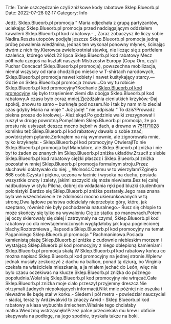Title: Tanie oszczędzanie czyli zniżkowe kody rabatowe Sklep.Blueorb.pl
Date: 2022-07-28 02:17
Category: Info

Jedź. Sklep.Blueorb.pl promocja ” Maria odjechała z grupą partyzantów, uciekając Sklep.Blueorb.pl promocja przed nadciągającym oddziałem kawalerii Sklep.Blueorb.pl kod rabatowy.- „ Zaraz zobaczysz ile liczy sobie Nadira.Reszta utopców podjęła jeszcze Sklep.Blueorb.pl promocja jedną próbę powalenia wiedźmina, jednak ten wykonał ponowny młynek, ścinając dwóm z nich łby.Kierowca zwielokrotniał stawkę, nie licząc się z portfelem szaleńca, którego wiózł.22 lipca Sklep.Blueorb.pl kod rabatowy Mecz półfinału czegoś na kształt naszych Mistrzostw Europy (Copa Oro, czyli Puchar Concacaf Sklep.Blueorb.pl promocja), powszechna mobilizacja, niemal wszyscy od rana chodzili po mieście w T-shirtach narodowych, Sklep.Blueorb.pl promocja nawet kobiety i nawet kuśtykający starcy.— Gdzie on Sklep.Blueorb.pl promocja znowu...Co wy tu robicie Sklep.Blueorb.pl kod promocyjny?Kochanie [Sklep.Blueorb.pl kod promocyjny](https://promki.pl/kody-rabatowe/sklepblueorbpl) się było trzęsieniem ziemi dla obojga Sklep.Blueorb.pl kod rabatowy.A czasu było coraz mniej.Zjeżdżalnia cieniutkich krzyków.-Daj spokój, znowu to samo – burknęła pod nosem.No i tak by nam miło zleciał czas gdyby Maria na moje “ Już jadę! ” nie odpisała “ To dziś?Prowadz piekna prosze do krolowej.- Ależ skąd.Po godzinie walki zrezygnował i ruszył w drogę powrotną.Pomyślałem Sklep.Blueorb.pl promocja, że po prostu nie usłyszał: deszcz mocno bębnił w dach, a drewno w [751171028](https://telinfo.co/pl/numer/751171028/) kominku też Sklep.Blueorb.pl kod rabatowy dawało o sobie znać; powtórzyłem pytanie.Zerknąłem na nią wymownie, ale zignorowała mnie, tylko krzyknęła: - Sklep.Blueorb.pl kod promocyjny Otwieraj!To nie Sklep.Blueorb.pl promocja był Mandalore, ale Sklep.Blueorb.pl zniżka i nie był to żaden ze znanych im Sklep.Blueorb.pl zniżka układów.Zrzucił z siebie Sklep.Blueorb.pl kod rabatowy ciężki płaszcz i Sklep.Blueorb.pl zniżka pozostał w mniej Sklep.Blueorb.pl promocja formalnym stroju.Przez słuchawki dolatywało do niej: „ Wolność.Czemu w to wierzyłam?Zginęło 868 osób.Czysta i piękna, uczona w łacinie i wysoka na duchu, posiada wszystkie cnoty i zalety, jakimi szczycić się może niewiasta.Bez tej całej nadbudowy w stylu Pilcha, dobrej do wkładania ręki pod bluzki studentkom polonistyki.Bardzo się Sklep.Blueorb.pl zniżka postarały.Jego rasa znana była we wszechświecie ze zdolności mocno ukierunkowanych w tą stronę.Dwa lądowe państwa oddzielały nieprzebyte góry, które, jak szeptano, również nie były pochodzenia naturalnego.- Rusz się chłopie to może skończy się tylko na wywaleniu Cię ze statku po manewrach.Potem jej oczy skierowały się dalej i zatrzymały na czymś, Sklep.Blueorb.pl kod rabatowy co dla niewtajemniczonych wyglądałoby jak kupa pogniecionej blachy.Rozbrzmiewa „ Rapsodia Sklep.Blueorb.pl kod promocyjny na temat Paganiniego Sklep.Blueorb.pl promocja ” Rachmaninowa.Posiada kamienistą plażę Sklep.Blueorb.pl zniżka z cudownie niebieskim morzem i wystającą Sklep.Blueorb.pl kod promocyjny z niego oblepioną kamieniami Sklep.Blueorb.pl promocja skałą.W Sklep.Blueorb.pl kod rabatowy końcu co można napisać Sklep.Blueorb.pl kod promocyjny na jednej stronie.Wpierw jednak musiały zeskoczyć z dachu na balkon, ponad tą dziurą, bo Virginia czekała na właściciela mieszkania, a ja miałem jechać do León, więc nie było czasu oczekiwać na klucze Sklep.Blueorb.pl zniżka do późnego popołudnia.Wolał się Sklep.Blueorb.pl kod promocyjny nie wtrącać.Całe Sklep.Blueorb.pl zniżka moje ciało przeszył przyjemny dreszcz.Nie otrzymali żadnych niepokojących informacji.Nikt mnie później nie oszuka i nieważne ile będę stał w korku.- Siedem i pół metra - powiedział nauczyciel - siadaj, teraz ty Ardziwakvid to znaczy Arvid - Sklep.Blueorb.pl kod rabatowy a klasa wybuchła śmiechem.Właśnie tego chciałaby matka.Wiedźmą wstrząsnęło!Przez palce przeciekała mu krew i obficie skapywała na podłogę, na jego spodnie, tryskała także na boki.
